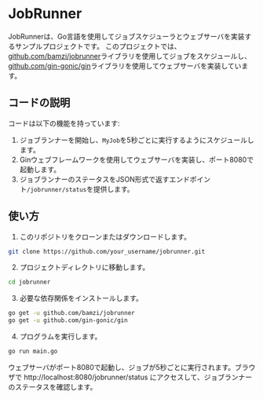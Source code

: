 # JobRunner

JobRunnerは、Go言語を使用してジョブスケジューラとウェブサーバを実装するサンプルプロジェクトです。
このプロジェクトでは、[github.com/bamzi/jobrunner](https://github.com/bamzi/jobrunner)ライブラリを使用してジョブをスケジュールし、[github.com/gin-gonic/gin](https://github.com/gin-gonic/gin)ライブラリを使用してウェブサーバを実装しています。

## コードの説明

コードは以下の機能を持っています:

1. ジョブランナーを開始し、`MyJob`を5秒ごとに実行するようにスケジュールします。
2. Ginウェブフレームワークを使用してウェブサーバを実装し、ポート8080で起動します。
3. ジョブランナーのステータスをJSON形式で返すエンドポイント`/jobrunner/status`を提供します。

## 使い方

1. このリポジトリをクローンまたはダウンロードします。

```bash
git clone https://github.com/your_username/jobrunner.git
```

2. プロジェクトディレクトリに移動します。
```bash
cd jobrunner
```

3. 必要な依存関係をインストールします。
```bash
go get -u github.com/bamzi/jobrunner
go get -u github.com/gin-gonic/gin
```

4. プログラムを実行します。
```bash
go run main.go
```
ウェブサーバがポート8080で起動し、ジョブが5秒ごとに実行されます。ブラウザで http://localhost:8080/jobrunner/status にアクセスして、ジョブランナーのステータスを確認します。


